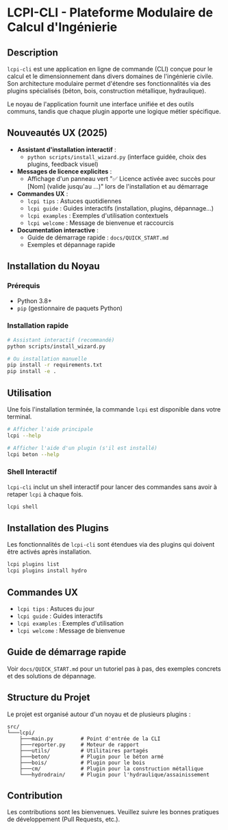 # LCPI-CLI - Plateforme Modulaire de Calcul d'Ingénierie

## Description
`lcpi-cli` est une application en ligne de commande (CLI) conçue pour le calcul et le dimensionnement dans divers domaines de l'ingénierie civile. Son architecture modulaire permet d'étendre ses fonctionnalités via des plugins spécialisés (béton, bois, construction métallique, hydraulique).

Le noyau de l'application fournit une interface unifiée et des outils communs, tandis que chaque plugin apporte une logique métier spécifique.

## Nouveautés UX (2025)

- **Assistant d'installation interactif** :
  - `python scripts/install_wizard.py` (interface guidée, choix des plugins, feedback visuel)
- **Messages de licence explicites** :
  - Affichage d'un panneau vert "✅ Licence activée avec succès pour [Nom] (valide jusqu'au ...)" lors de l'installation et au démarrage
- **Commandes UX** :
  - `lcpi tips` : Astuces quotidiennes
  - `lcpi guide` : Guides interactifs (installation, plugins, dépannage...)
  - `lcpi examples` : Exemples d'utilisation contextuels
  - `lcpi welcome` : Message de bienvenue et raccourcis
- **Documentation interactive** :
  - Guide de démarrage rapide : `docs/QUICK_START.md`
  - Exemples et dépannage rapide

## Installation du Noyau

### Prérequis
- Python 3.8+
- `pip` (gestionnaire de paquets Python)

### Installation rapide

```bash
# Assistant interactif (recommandé)
python scripts/install_wizard.py

# Ou installation manuelle
pip install -r requirements.txt
pip install -e .
```

## Utilisation

Une fois l'installation terminée, la commande `lcpi` est disponible dans votre terminal.

```bash
# Afficher l'aide principale
lcpi --help

# Afficher l'aide d'un plugin (s'il est installé)
lcpi beton --help
```

### Shell Interactif
`lcpi-cli` inclut un shell interactif pour lancer des commandes sans avoir à retaper `lcpi` à chaque fois.

```bash
lcpi shell
```

## Installation des Plugins

Les fonctionnalités de `lcpi-cli` sont étendues via des plugins qui doivent être activés après installation.

```bash
lcpi plugins list
lcpi plugins install hydro
```

## Commandes UX

- `lcpi tips` : Astuces du jour
- `lcpi guide` : Guides interactifs
- `lcpi examples` : Exemples d'utilisation
- `lcpi welcome` : Message de bienvenue

## Guide de démarrage rapide

Voir `docs/QUICK_START.md` pour un tutoriel pas à pas, des exemples concrets et des solutions de dépannage.

## Structure du Projet
Le projet est organisé autour d'un noyau et de plusieurs plugins :
```
src/
└───lcpi/
    ├───main.py         # Point d'entrée de la CLI
    ├───reporter.py     # Moteur de rapport
    ├───utils/          # Utilitaires partagés
    ├───beton/          # Plugin pour le béton armé
    ├───bois/           # Plugin pour le bois
    ├───cm/             # Plugin pour la construction métallique
    └───hydrodrain/     # Plugin pour l'hydraulique/assainissement
```

## Contribution
Les contributions sont les bienvenues. Veuillez suivre les bonnes pratiques de développement (Pull Requests, etc.).